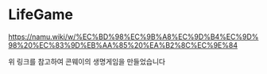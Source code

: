 # LifeGame

https://namu.wiki/w/%EC%BD%98%EC%9B%A8%EC%9D%B4%EC%9D%98%20%EC%83%9D%EB%AA%85%20%EA%B2%8C%EC%9E%84

위 링크를 참고하여 콘웨이의 생명게임을 만들었습니다
